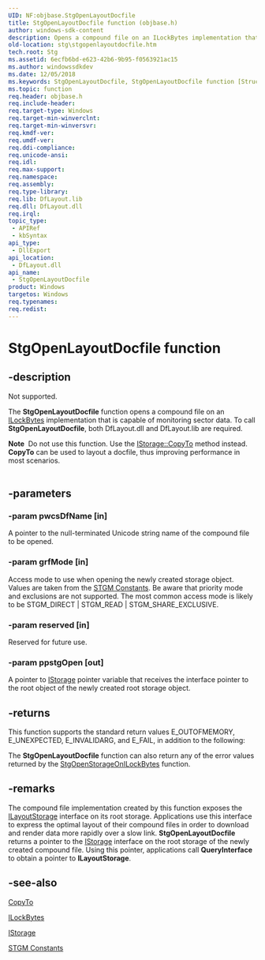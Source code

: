 ```yaml
---
UID: NF:objbase.StgOpenLayoutDocfile
title: StgOpenLayoutDocfile function (objbase.h)
author: windows-sdk-content
description: Opens a compound file on an ILockBytes implementation that is capable of monitoring sector data.
old-location: stg\stgopenlayoutdocfile.htm
tech.root: Stg
ms.assetid: 6ecfb6bd-e623-42b6-9b95-f0563921ac15
ms.author: windowssdkdev
ms.date: 12/05/2018
ms.keywords: StgOpenLayoutDocfile, StgOpenLayoutDocfile function [Structured Storage], _stg_stgopenlayoutdocfile, objbase/StgOpenLayoutDocfile, stg.stgopenlayoutdocfile
ms.topic: function
req.header: objbase.h
req.include-header: 
req.target-type: Windows
req.target-min-winverclnt: 
req.target-min-winversvr: 
req.kmdf-ver: 
req.umdf-ver: 
req.ddi-compliance: 
req.unicode-ansi: 
req.idl: 
req.max-support: 
req.namespace: 
req.assembly: 
req.type-library: 
req.lib: DfLayout.lib
req.dll: DfLayout.dll
req.irql: 
topic_type:
 - APIRef
 - kbSyntax
api_type:
 - DllExport
api_location:
 - DfLayout.dll
api_name:
 - StgOpenLayoutDocfile
product: Windows
targetos: Windows
req.typenames: 
req.redist: 
---
```


# StgOpenLayoutDocfile function


## -description


Not supported.

The <b>StgOpenLayoutDocfile</b> function opens a compound file on an 
<a href="https://msdn.microsoft.com/bb2c5d0d-8dc8-4844-9a20-ef8e4def5731">ILockBytes</a> implementation that is capable of monitoring sector data. To call  <b>StgOpenLayoutDocfile</b>, both  DfLayout.dll and DfLayout.lib are required.


<div class="alert"><b>Note</b>  Do not use this function. Use the <a href="https://msdn.microsoft.com/8b25b32b-f739-406a-96e8-dba687c7f055">IStorage::CopyTo</a>  
 method instead. <b>CopyTo</b> can be used to layout a docfile, thus improving performance in most scenarios.</div>
<div> </div>



## -parameters




### -param pwcsDfName [in]

A pointer to the null-terminated Unicode string name of the compound file to be opened.


### -param grfMode [in]

Access mode to use when opening the newly created storage object. Values are taken from the 
<a href="https://msdn.microsoft.com/15a35da9-332a-46e1-9190-500c95e26f59">STGM Constants</a>. Be aware that priority mode and exclusions are not supported. The most common access mode is likely to be STGM_DIRECT | STGM_READ | STGM_SHARE_EXCLUSIVE.


### -param reserved [in]

Reserved for future use.


### -param ppstgOpen [out]

A pointer to 
<a href="https://msdn.microsoft.com/2f454538-0f40-4811-b908-cd317ef79487">IStorage</a> pointer variable that receives the interface pointer to the root object of the newly created root storage object.


## -returns



This function supports the standard return values E_OUTOFMEMORY, E_UNEXPECTED, E_INVALIDARG, and E_FAIL, in addition to the following:

The <b>StgOpenLayoutDocfile</b> function can also return any of the error values returned by the 
<a href="https://msdn.microsoft.com/7920bd46-0a8f-42e0-9988-59d85edb64e2">StgOpenStorageOnILockBytes</a> function.




## -remarks



The compound file implementation created by this function exposes the 
<a href="https://msdn.microsoft.com/72201600-4bbb-4346-a13f-927e8463b6ec">ILayoutStorage</a> interface on its root storage. Applications use this interface to express the optimal layout of their compound files in order to download and render data more rapidly over a slow link. 
<b>StgOpenLayoutDocfile</b> returns a pointer to the 
<a href="https://msdn.microsoft.com/2f454538-0f40-4811-b908-cd317ef79487">IStorage</a> interface on the root storage of the newly created compound file. Using this pointer, applications call <b>QueryInterface</b> to obtain a pointer to 
<b>ILayoutStorage</b>.




## -see-also




<a href="https://msdn.microsoft.com/8b25b32b-f739-406a-96e8-dba687c7f055">CopyTo</a>



<a href="https://msdn.microsoft.com/bb2c5d0d-8dc8-4844-9a20-ef8e4def5731">ILockBytes</a>



<a href="https://msdn.microsoft.com/2f454538-0f40-4811-b908-cd317ef79487">IStorage</a>



<a href="https://msdn.microsoft.com/15a35da9-332a-46e1-9190-500c95e26f59">STGM Constants</a>
 

 

